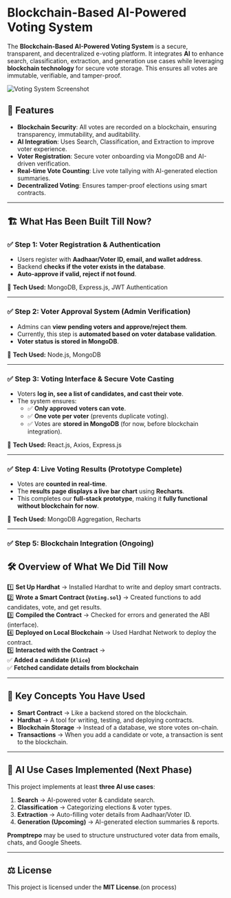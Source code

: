 # Blockchain-Based AI-Powered Voting System

The **Blockchain-Based AI-Powered Voting System** is a secure, transparent, and decentralized e-voting platform. It integrates **AI** to enhance search, classification, extraction, and generation use cases while leveraging **blockchain technology** for secure vote storage. This ensures all votes are immutable, verifiable, and tamper-proof.

![Voting System Screenshot](https://media-hosting.imagekit.io//8817bdec60e54a29/screenshot_1738693022423.png?Expires=1833301026&Key-Pair-Id=K2ZIVPTIP2VGHC&Signature=yQuUmolRZW2F84LDT5wzOFFEMdlToOirQJJlUTOpMvv8P8TgnEUVPQcXB4sUXOZSGe2StXGe3WMzpBikDX-rbsIUeVdLWMe3vrLmq23q5-R37jlUcdj3azwz3fyYvF95YkdLQt-FVwVOxxtSXgioIo5IwxcVZfkaAr-OayyncLwbXrydcCIqlXe9ZQAKJTYo0C59dgJ3pCVg7u77hnOblswzdVWjkpMyTzg1-V9uUt8w2lRr3dWP6fKpXLr2Ol6pOz0tGQaSCF~6QlGBDiEz8bngdwSwywGITFlWCUtgkNJxnf1JkmRdys7k6IUlJ7eCorj6RBIh1PADqgPWY4mVWg__)

## 🚀 Features

- **Blockchain Security**: All votes are recorded on a blockchain, ensuring transparency, immutability, and auditability.
- **AI Integration**: Uses Search, Classification, and Extraction to improve voter experience.
- **Voter Registration**: Secure voter onboarding via MongoDB and AI-driven verification.
- **Real-time Vote Counting**: Live vote tallying with AI-generated election summaries.
- **Decentralized Voting**: Ensures tamper-proof elections using smart contracts.

---

## 🏗️ What Has Been Built Till Now?

### ✅ Step 1: Voter Registration & Authentication
- Users register with **Aadhaar/Voter ID, email, and wallet address**.
- Backend **checks if the voter exists in the database**.
- **Auto-approve if valid, reject if not found**.

📌 **Tech Used:** MongoDB, Express.js, JWT Authentication

---

### ✅ Step 2: Voter Approval System (Admin Verification)
- Admins can **view pending voters and approve/reject them**.
- Currently, this step is **automated based on voter database validation**.
- **Voter status is stored in MongoDB**.

📌 **Tech Used:** Node.js, MongoDB

---

### ✅ Step 3: Voting Interface & Secure Vote Casting
- Voters **log in, see a list of candidates, and cast their vote**.
- The system ensures:
  - ✅ **Only approved voters can vote**.
  - ✅ **One vote per voter** (prevents duplicate voting).
  - ✅ Votes are **stored in MongoDB** (for now, before blockchain integration).

📌 **Tech Used:** React.js, Axios, Express.js

---

### ✅ Step 4: Live Voting Results (Prototype Complete)
- Votes are **counted in real-time**.
- The **results page displays a live bar chart** using **Recharts**.
- This completes our **full-stack prototype**, making it **fully functional without blockchain for now**.

📌 **Tech Used:** MongoDB Aggregation, Recharts

---

### ✅ Step 5: Blockchain Integration (Ongoing)
## 🛠 Overview of What We Did Till Now

1️⃣ **Set Up Hardhat** → Installed Hardhat to write and deploy smart contracts.  
2️⃣ **Wrote a Smart Contract (`Voting.sol`)** → Created functions to add candidates, vote, and get results.  
3️⃣ **Compiled the Contract** → Checked for errors and generated the ABI (interface).  
4️⃣ **Deployed on Local Blockchain** → Used Hardhat Network to deploy the contract.  
5️⃣ **Interacted with the Contract** →  
   ✅ **Added a candidate (`Alice`)**  
   ✅ **Fetched candidate details from blockchain**  

---

## 🧠 Key Concepts You Have Used

- **Smart Contract** → Like a backend stored on the blockchain.  
- **Hardhat** → A tool for writing, testing, and deploying contracts.  
- **Blockchain Storage** → Instead of a database, we store votes on-chain.  
- **Transactions** → When you add a candidate or vote, a transaction is sent to the blockchain.  


---

## 🧠 AI Use Cases Implemented (Next Phase)

This project implements at least **three AI use cases**:
1. **Search** → AI-powered voter & candidate search.
2. **Classification** → Categorizing elections & voter types.
3. **Extraction** → Auto-filling voter details from Aadhaar/Voter ID.
4. **Generation (Upcoming)** → AI-generated election summaries & reports.

**Promptrepo** may be used to structure unstructured voter data from emails, chats, and Google Sheets.

---



## ⚖️ License

This project is licensed under the **MIT License**.(on process)
